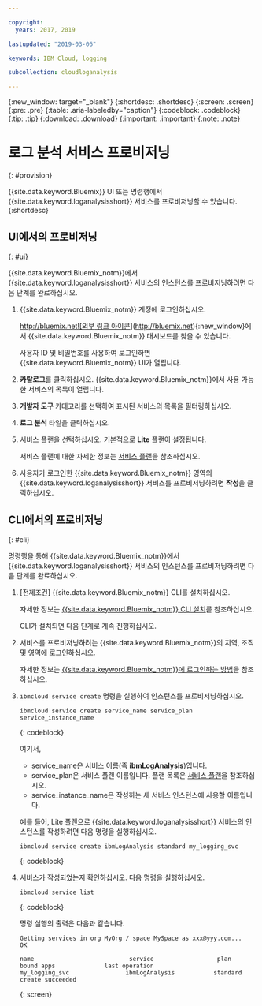 ```yaml
---

copyright:
  years: 2017, 2019

lastupdated: "2019-03-06"

keywords: IBM Cloud, logging

subcollection: cloudloganalysis

---
```


{:new_window: target="_blank"}
{:shortdesc: .shortdesc}
{:screen: .screen}
{:pre: .pre}
{:table: .aria-labeledby="caption"}
{:codeblock: .codeblock}
{:tip: .tip}
{:download: .download}
{:important: .important}
{:note: .note}


# 로그 분석 서비스 프로비저닝
{: #provision}

{{site.data.keyword.Bluemix}} UI 또는 명령행에서 {{site.data.keyword.loganalysisshort}} 서비스를 프로비저닝할 수 있습니다.
{:shortdesc}


## UI에서의 프로비저닝
{: #ui}

{{site.data.keyword.Bluemix_notm}}에서 {{site.data.keyword.loganalysisshort}} 서비스의 인스턴스를 프로비저닝하려면 다음 단계를 완료하십시오.

1. {{site.data.keyword.Bluemix_notm}} 계정에 로그인하십시오.

    [http://bluemix.net![외부 링크 아이콘](../../../icons/launch-glyph.svg "외부 링크 아이콘")](http://bluemix.net){:new_window}에서 {{site.data.keyword.Bluemix_notm}} 대시보드를 찾을 수 있습니다.
    
	사용자 ID 및 비밀번호를 사용하여 로그인하면 {{site.data.keyword.Bluemix_notm}} UI가 열립니다.

2. **카탈로그**를 클릭하십시오. {{site.data.keyword.Bluemix_notm}}에서 사용 가능한 서비스의 목록이 열립니다.

3. **개발자 도구** 카테고리를 선택하여 표시된 서비스의 목록을 필터링하십시오.

4. **로그 분석** 타일을 클릭하십시오.

5. 서비스 플랜을 선택하십시오. 기본적으로 **Lite** 플랜이 설정됩니다.

    서비스 플랜에 대한 자세한 정보는 [서비스 플랜](/docs/services/CloudLogAnalysis/log_analysis_ov.html#plans)을 참조하십시오.
	
6. 사용자가 로그인한 {{site.data.keyword.Bluemix_notm}} 영역의 {{site.data.keyword.loganalysisshort}} 서비스를 프로비저닝하려면 **작성**을 클릭하십시오.
  
 

## CLI에서의 프로비저닝
{: #cli}

명령행을 통해 {{site.data.keyword.Bluemix_notm}}에서 {{site.data.keyword.loganalysisshort}} 서비스의 인스턴스를 프로비저닝하려면 다음 단계를 완료하십시오.

1. [전제조건] {{site.data.keyword.Bluemix_notm}} CLI를 설치하십시오.

   자세한 정보는 [{{site.data.keyword.Bluemix_notm}} CLI 설치](/docs/cli/index.html#overview)를 참조하십시오.
   
   CLI가 설치되면 다음 단계로 계속 진행하십시오.
    
2. 서비스를 프로비저닝하려는 {{site.data.keyword.Bluemix_notm}}의 지역, 조직 및 영역에 로그인하십시오. 

    자세한 정보는 [{{site.data.keyword.Bluemix_notm}}에 로그인하는 방법](/docs/services/CloudLogAnalysis/qa/cli_qa.html#login)을 참조하십시오.
	
3. `ibmcloud service create` 명령을 실행하여 인스턴스를 프로비저닝하십시오.

    ```
	ibmcloud service create service_name service_plan service_instance_name
	```
	{: codeblock}
	
	여기서,
	
	* service_name은 서비스 이름(즉 **ibmLogAnalysis**)입니다.
	* service_plan은 서비스 플랜 이름입니다. 플랜 목록은 [서비스 플랜](/docs/services/CloudLogAnalysis/log_analysis_ov.html#plans)을 참조하십시오.
	* service_instance_name은 작성하는 새 서비스 인스턴스에 사용할 이름입니다.

	예를 들어, Lite 플랜으로 {{site.data.keyword.loganalysisshort}} 서비스의 인스턴스를 작성하려면 다음 명령을 실행하십시오.
	
	```
	ibmcloud service create ibmLogAnalysis standard my_logging_svc
	```
	{: codeblock}
	
4. 서비스가 작성되었는지 확인하십시오. 다음 명령을 실행하십시오.

    ```	
	ibmcloud service list
	```
	{: codeblock}
	
	명령 실행의 출력은 다음과 같습니다.
	
	```
    Getting services in org MyOrg / space MySpace as xxx@yyy.com...
    OK
    
    name                           service                  plan                   bound apps              last operation
    my_logging_svc                ibmLogAnalysis           standard                                        create succeeded
	```
	{: screen}

	



